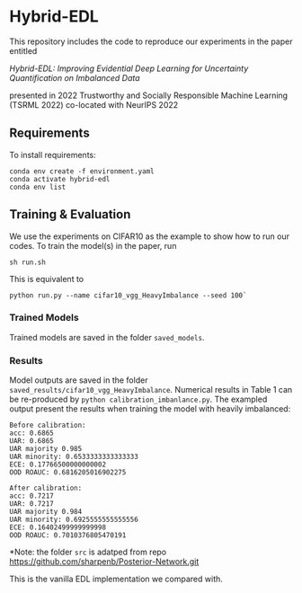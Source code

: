 # Hybrid-EDL

This repository includes the code to reproduce our experiments in the paper entitled

*Hybrid-EDL: Improving Evidential Deep Learning for Uncertainty Quantification on Imbalanced Data*

presented in 2022 Trustworthy and Socially Responsible Machine Learning (TSRML 2022) co-located with NeurIPS 2022  



## Requirements

To install requirements:

```setup
conda env create -f environment.yaml
conda activate hybrid-edl
conda env list
```



## Training & Evaluation

We use the experiments on CIFAR10 as the example to show how to run our codes. To train the model(s) in the paper, run 

```
sh run.sh
```

This is equivalent to 

```
python run.py --name cifar10_vgg_HeavyImbalance --seed 100`
```


### Trained Models

Trained models are saved in the folder `saved_models`. 

### Results

Model outputs are saved in the folder  `saved_results/cifar10_vgg_HeavyImbalance`.  Numerical results in Table 1 can be re-produced by  `python calibration_imbanlance.py`. 
The exampled output present the results when training the model with heavily imbalanced:

```
Before calibration:
acc: 0.6865
UAR: 0.6865
UAR majority 0.985
UAR minority: 0.6533333333333333
ECE: 0.17766500000000002
OOD ROAUC: 0.6816205016902275

After calibration:
acc: 0.7217
UAR: 0.7217
UAR majority 0.984
UAR minority: 0.6925555555555556
ECE: 0.16402499999999998
OOD ROAUC: 0.7010376805470191
```


*Note:  the folder  `src` is adatped from repo https://github.com/sharpenb/Posterior-Network.git

This is the vanilla EDL implementation we compared with.
